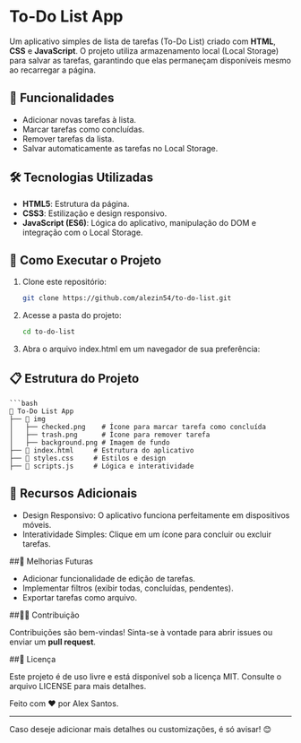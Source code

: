 # To-Do List App

Um aplicativo simples de lista de tarefas (To-Do List) criado com **HTML**, **CSS** e **JavaScript**. O projeto utiliza armazenamento local (Local Storage) para salvar as tarefas, garantindo que elas permaneçam disponíveis mesmo ao recarregar a página.

## 🎯 Funcionalidades

- Adicionar novas tarefas à lista.
- Marcar tarefas como concluídas.
- Remover tarefas da lista.
- Salvar automaticamente as tarefas no Local Storage.

## 🛠️ Tecnologias Utilizadas

- **HTML5**: Estrutura da página.
- **CSS3**: Estilização e design responsivo.
- **JavaScript (ES6)**: Lógica do aplicativo, manipulação do DOM e integração com o Local Storage.

## 🚀 Como Executar o Projeto

1. Clone este repositório:
   ```bash
   git clone https://github.com/alezin54/to-do-list.git

2. Acesse a pasta do projeto:
   ```bash
   cd to-do-list

3. Abra o arquivo index.html em um navegador de sua preferência:

## 📋 Estrutura do Projeto
    ```bash
    📂 To-Do List App
    ├── 📂 img
    │   ├── checked.png    # Ícone para marcar tarefa como concluída
    │   ├── trash.png      # Ícone para remover tarefa
    │   ├── background.png # Imagem de fundo
    ├── 📜 index.html     # Estrutura do aplicativo
    ├── 📜 styles.css     # Estilos e design
    ├── 📜 scripts.js     # Lógica e interatividade

## 🌟 Recursos Adicionais

  - Design Responsivo: O aplicativo funciona perfeitamente em dispositivos móveis.
  - Interatividade Simples: Clique em um ícone para concluir ou excluir tarefas.

##📝 Melhorias Futuras

  - Adicionar funcionalidade de edição de tarefas.
  - Implementar filtros (exibir todas, concluídas, pendentes).
  - Exportar tarefas como arquivo.

##🧑‍💻 Contribuição

Contribuições são bem-vindas! Sinta-se à vontade para abrir issues ou enviar um **pull request**.

##📄 Licença

Este projeto é de uso livre e está disponível sob a licença MIT. Consulte o arquivo LICENSE para mais detalhes.


Feito com ❤️ por Alex Santos.

--- 

Caso deseje adicionar mais detalhes ou customizações, é só avisar! 😊
